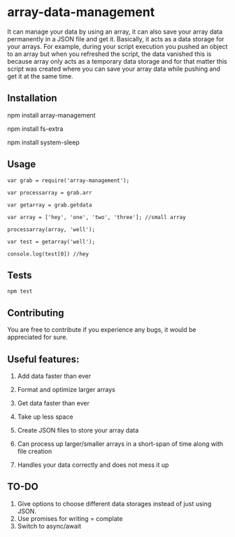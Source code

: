 # array-data-management

It can manage your data by using an array, it can also save your array data permanently in a JSON file and get it. Basically, it acts as a data storage for your arrays. For example, during your script execution you pushed an object to an array but when you refreshed the script, the data vanished this is because array only acts as a temporary data storage and for that matter this script was created where you can save your array data while pushing and get it at the same time.

## Installation

npm install array-management

npm install fs-extra

npm install system-sleep

## Usage

```
var grab = require('array-management');

var processarray = grab.arr

var getarray = grab.getdata

var array = ['hey', 'one', 'two', 'three']; //small array

processarray(array, 'well');

var test = getarray('well');

console.log(test[0]) //hey
```

## Tests

  `npm test`
  
## Contributing

You are free to contribute if you experience any bugs, it would be appreciated for sure.

## Useful features:

1. Add data faster than ever 

2. Format and optimize larger arrays 

3. Get data faster than ever 

4. Take up less space 

5. Create JSON files to store your array data


6. Can process up larger/smaller arrays in a short-span of time along with file creation

7. Handles your data correctly and does not mess it up

## TO-DO

1. Give options to choose different data storages instead of just using JSON.
2. Use promises for writing = complate
3. Switch to async/await


